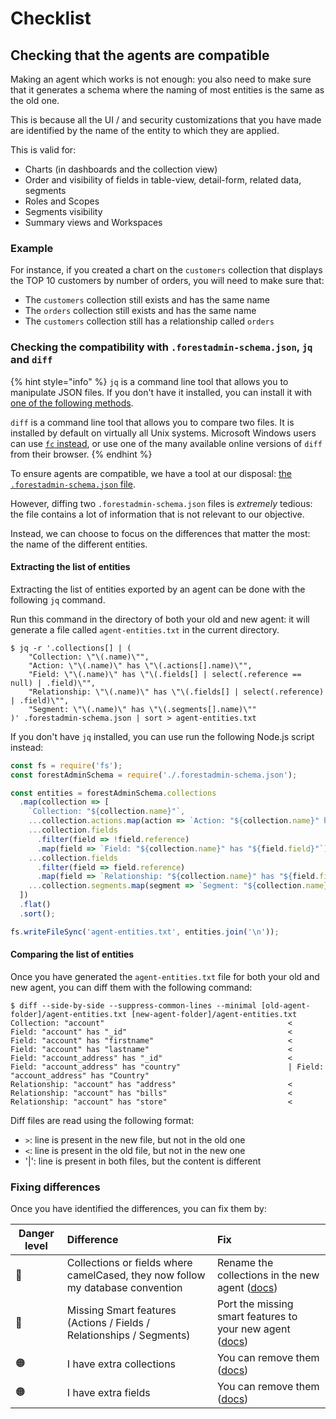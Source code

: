 # Checklist

## Checking that the agents are compatible

Making an agent which works is not enough: you also need to make sure that it generates a schema where the naming of most entities is the same as the old one.

This is because all the UI / and security customizations that you have made are identified by the name of the entity to which they are applied.

This is valid for:

- Charts (in dashboards and the collection view)
- Order and visibility of fields in table-view, detail-form, related data, segments
- Roles and Scopes
- Segments visibility
- Summary views and Workspaces

### Example

For instance, if you created a chart on the `customers` collection that displays the TOP 10 customers by number of orders, you will need to make sure that:

- The `customers` collection still exists and has the same name
- The `orders` collection still exists and has the same name
- The `customers` collection still has a relationship called `orders`

### Checking the compatibility with `.forestadmin-schema.json`, `jq` and `diff`

{% hint style="info" %}
`jq` is a command line tool that allows you to manipulate JSON files.
If you don't have it installed, you can install it with [one of the following methods](https://stedolan.github.io/jq/download/).

`diff` is a command line tool that allows you to compare two files.
It is installed by default on virtually all Unix systems.
Microsoft Windows users can use [`fc` instead](https://learn.microsoft.com/en-us/windows-server/administration/windows-commands/fc),
or use one of the many available online versions of `diff` from their browser.
{% endhint %}

To ensure agents are compatible, we have a tool at our disposal: [the `.forestadmin-schema.json` file](../../under-the-hood/forestadmin-schema.md).

However, diffing two `.forestadmin-schema.json` files is _extremely_ tedious: the file contains a lot of information that is not relevant to our objective.

Instead, we can choose to focus on the differences that matter the most: the name of the different entities.

#### Extracting the list of entities

Extracting the list of entities exported by an agent can be done with the following `jq` command.

Run this command in the directory of both your old and new agent: it will generate a file called `agent-entities.txt` in the current directory.

```console
$ jq -r '.collections[] | (
    "Collection: \"\(.name)\"",
    "Action: \"\(.name)\" has \"\(.actions[].name)\"",
    "Field: \"\(.name)\" has \"\(.fields[] | select(.reference == null) | .field)\"",
    "Relationship: \"\(.name)\" has \"\(.fields[] | select(.reference) | .field)\"",
    "Segment: \"\(.name)\" has \"\(.segments[].name)\""
)' .forestadmin-schema.json | sort > agent-entities.txt
```

If you don't have `jq` installed, you can use run the following Node.js script instead:

```javascript
const fs = require('fs');
const forestAdminSchema = require('./.forestadmin-schema.json');

const entities = forestAdminSchema.collections
  .map(collection => [
    `Collection: "${collection.name}"`,
    ...collection.actions.map(action => `Action: "${collection.name}" has "${action.name}"`),
    ...collection.fields
      .filter(field => !field.reference)
      .map(field => `Field: "${collection.name}" has "${field.field}"`),
    ...collection.fields
      .filter(field => field.reference)
      .map(field => `Relationship: "${collection.name}" has "${field.field}"`),
    ...collection.segments.map(segment => `Segment: "${collection.name}" has "${segment.name}"`),
  ])
  .flat()
  .sort();

fs.writeFileSync('agent-entities.txt', entities.join('\n'));
```

#### Comparing the list of entities

Once you have generated the `agent-entities.txt` file for both your old and new agent, you can diff them with the following command:

```console
$ diff --side-by-side --suppress-common-lines --minimal [old-agent-folder]/agent-entities.txt [new-agent-folder]/agent-entities.txt
Collection: "account"                                         <
Field: "account" has "_id"                                    <
Field: "account" has "firstname"                              <
Field: "account" has "lastname"                               <
Field: "account_address" has "_id"                            <
Field: "account_address" has "country"                        | Field: "account_address" has "Country"
Relationship: "account" has "address"                         <
Relationship: "account" has "bills"                           <
Relationship: "account" has "store"                           <
```

Diff files are read using the following format:

- `>`: line is present in the new file, but not in the old one
- `<`: line is present in the old file, but not in the new one
- '|': line is present in both files, but the content is different

### Fixing differences

Once you have identified the differences, you can fix them by:

| Danger level | Difference                                                                     | Fix                                                                                                                      |
| ------------ | :----------------------------------------------------------------------------- | :----------------------------------------------------------------------------------------------------------------------- |
| 🔴           | Collections or fields where camelCased, they now follow my database convention | Rename the collections in the new agent ([docs](./datasources/sql.md#if-you-choose-to-connect-directly-to-the-database)) |
| 🔴           | Missing Smart features (Actions / Fields / Relationships / Segments)           | Port the missing smart features to your new agent ([docs](./customizations))                                             |
| 🟠           | I have extra collections                                                       | You can remove them ([docs](../../datasources/connection/partial-imports.md))                                            |
| 🟠           | I have extra fields                                                            | You can remove them ([docs](../../agent-customization/fields/import-rename-delete.md#renaming-and-removing-fields))      |
